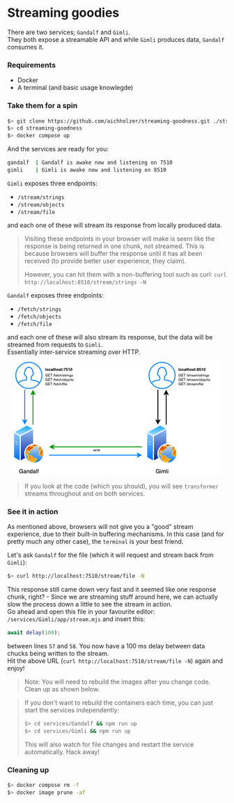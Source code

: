 # Streaming goodies

There are two services; `Gandalf` and `Gimli`.<br />
They both expose a streamable API and while `Gimli` produces data, `Gandalf` consumes it.


### Requirements

* Docker
* A terminal (and basic usage knowlegde)


### Take them for a spin

```bash
$> git clone https://github.com/aichholzer/streaming-goodness.git ./streaming-goodness
$> cd streaming-goodness
$> docker compose up
```

And the services are ready for you:

```bash
gandalf  | Gandalf is awake now and listening on 7510
gimli    | Gimli is awake now and listening on 8510
```

`Gimli` exposes three endpoints:
* `/stream/strings`
* `/stream/objects`
* `/stream/file`

and each one of these will stream its response from locally produced data.<br />

> Visiting these endpoints in your browser will make is seem like the response is being returned in one chunk, not streamed. This is because browsers will buffer the response until it has all been received (to provide better user experience, they claim).<br />
> 
> However, you can hit them with a non-buffering tool such as curl: `curl http://localhost:8510/stream/strings -N`

`Gandalf` exposes three endpoints:
* `/fetch/strings`
* `/fetch/objects`
* `/fetch/file`

and each one of these will also stream its response, but the data will be streamed from requests to `Gimli`.<br />
Essentially inter-service streaming over HTTP.

<div align="center">
  <img src="https://github.com/aichholzer/streaming-goodness/blob/main/diagram.png" alt="" />
</div>

> If you look at the code (which you should), you will see `transformer` streams throughout and on both services.

### See it in action

As mentioned above, browsers will not give you a "good" stream experience, due to their built-in buffering mechanisms. In this case (and for pretty much any other case), the `terminal` is your best friend.

Let's ask `Gandalf` for the file (which it will request and stream back from `Gimli`):

```bash
$> curl http://localhost:7510/stream/file -N
```

This response still came down very fast and it seemed like one response chunk, right? - Since we are streaming stuff around here, we can actually slow the process down a little to see the stream in action.<br />
Go ahead and open this file in your favourite editor: `/services/Gimli/app/stream.mjs` and insert this:

```javascript
await delay(100);
```

between lines `57` and `58`. You now have a 100 ms delay between data chucks being written to the stream.<br />
Hit the above URL (`curl http://localhost:7510/stream/file -N`) again and enjoy!

> Note: You will need to rebuild the images after you change code.<br />
> Clean up as shown below.

> If you don't want to rebuild the containers each time, you can just start the services independently:
> ```bash
> $> cd services/Gandalf && npm run up
> $> cd services/Gimli && npm run up
> ```
> This will also watch for file changes and restart the service automatically. Hack away!

### Cleaning up

```bash
$> docker compose rm -f
$> docker image prune -af
```
